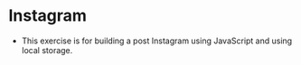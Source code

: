   # Instagram
  
  - This exercise is for building a post Instagram using JavaScript and using local storage.
